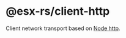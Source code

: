 # @esx-rs/client-http

Client network transport based on [Node http](https://nodejs.org/api/http.html).

